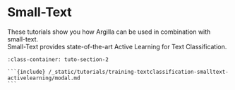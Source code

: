 # Small-Text

These tutorials show you how Argilla can be used in combination with small-text. \
Small-Text provides state-of-the-art Active Learning for Text Classification.

````{grid} 1 1 2 2
:class-container: tuto-section-2

```{include} /_static/tutorials/training-textclassification-smalltext-activelearning/modal.md
```
````

